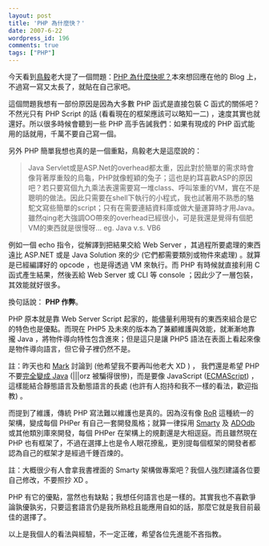 ```yaml
---
layout: post
title: 'PHP 為什麼快？'
date: 2007-6-22
wordpress_id: 196
comments: true
tags: ["PHP"]
---
```


今天看到[鳥毅](http://blog.tenyi.com/)老大提了一個問題：[PHP 為什麼快呢？](http://blog.tenyi.com/2007/06/php.html)本來想回應在他的 Blog 上，不過寫一寫又太長了，就貼在自己家吧。

<!--more-->

這個問題我想有一部份原因是因為大多數 PHP 函式是直接包裝 C 函式的關係吧？不然光只有 PHP Script 的話 (看看現在的框架應該可以略知一二) ，速度其實也就還好。所以很多時候會聽到一些 PHP 高手告誡我們：如果有現成的 PHP 函式能用的話就用，千萬不要自己寫一個。

另外 PHP 簡單我想也真的是一個重點，鳥毅老大是這麼說的：
<blockquote>

Java Servlet或是ASP.Net的overhead都太重，因此對於簡單的需求時會像背著厚重殼的烏龜，PHP就像輕穎的兔子；這也是約耳喜歡ASP的原因吧？若只要寫個九九乘法表還需要寫一堆class、呼叫笨重的VM，實在不是聰明的做法。因此只需要在shell下執行的小程式，我也試著用不熟悉的駱駝文寫些簡單的script；只有在需要連結資料庫或做大量運算時才用Java。雖然qing老大強調OO帶來的overhead已經很小，可是我還是覺得有個肥VM的東西就是很慢呀... eg. Java v.s. VB6
</blockquote>

例如一個 echo 指令，從解譯到把結果交給 Web Server ，其過程所要處理的東西遠比 ASP.NET 或是 Java Solution 來的少 (它們都需要類別或物件來處理) 。就算是已經編譯好的 opcode ，也是得透過 VM 來執行。而 PHP 有時候就直接利用 C 函式產生結果，然後丟給 Web Server 或 CLI 等 console ；因此少了一層包裝，其效能就好很多。 

換句話說： <strong>PHP 作弊</strong>。

 PHP 原本就是靠 Web Server Script 起家的，能儘量利用現有的東西來組合是它的特色也是優點。而現在 PHP5 及未來的版本為了兼顧維護與效能，就漸漸地靠攏 Java ，將物件導向特性包含進來；但是這只是讓 PHP5 語法在表面上看起來像是物件導向語言，但它骨子裡仍然不是。

註：昨天也和 [Mark](http://blog.markplace.net/) 討論到 (他希望我不要再叫他老大 XD ) ， 我們還是希望 PHP 不要[完全變成 Java](http://mk.netgenes.org/archives/546/) (|||orz 被騙得很慘)，而是要像 JavaScript ([ECMAScript](http://www.ecma-international.org/publications/standards/Ecma-262.htm)) ，這樣能結合靜態語言及動態語言的長處 (也許有人抱持和我不一樣的看法，歡迎指教) 。 

而提到了維護，傳統 PHP 寫法難以維護也是真的。因為沒有像 [RoR](http://www.rubyonrails.org/) 這種統一的架構，變成每個 PHPer 有自己一套開發風格；就算一律採用 [Smarty](http://smarty.php.net) 及 [ADOdb](http://adodb.sourceforge.net/) 或其他類別庫來開發，每個 PHPer 在架構上的規劃還是大相逕庭。而且雖然現在 PHP 也有框架了，不過在選擇上也是令人眼花撩亂，更別提每個框架的開發者都認為自己的框架才是經過千錘百煉的。

註：大概很少有人會拿我書裡面的 Smarty 架構做專案吧？我個人強烈建議各位要自己修改，不要照抄 XD 。 

PHP 有它的優點，當然也有缺點；我想任何語言也是一樣的。其實我也不喜歡爭論孰優孰劣，只要這套語言仍是我所熟稔且能應用自如的話，那麼它就是我目前最佳的選擇了。 

以上是我個人的看法與經驗，不一定正確，希望各位先進能不吝指教。
